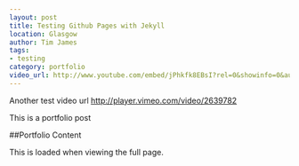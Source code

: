 ```yaml
---
layout: post
title: Testing Github Pages with Jekyll
location: Glasgow
author: Tim James
tags:
- testing
category: portfolio
video_url: http://www.youtube.com/embed/jPhkfk8EBsI?rel=0&showinfo=0&autohide=1hd=1&wmode=transparent
---
```


Another test video url http://player.vimeo.com/video/2639782

This is a portfolio post

<!--excerpt-->

##Portfolio Content

This is loaded when viewing the full page.

